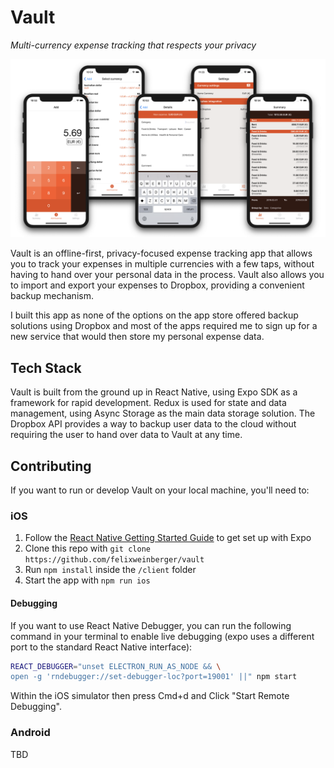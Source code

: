 # Vault

*Multi-currency expense tracking that respects your privacy*

![Vault](screenshots/vault.png)

Vault is an offline-first, privacy-focused expense tracking app that allows you to track your expenses in multiple currencies with a few taps, without having to hand over your personal data in the process. Vault also allows you to import and export your expenses to Dropbox, providing a convenient backup mechanism.

I built this app as none of the options on the app store offered backup solutions using Dropbox and most of the apps required me to sign up for a new service that would then store my personal expense data.

## Tech Stack
Vault is built from the ground up in React Native, using Expo SDK as a framework for rapid development. Redux is used for state and data management, using Async Storage as the main data storage solution. The Dropbox API provides a way to backup user data to the cloud without requiring the user to hand over data to Vault at any time.

## Contributing
If you want to run or develop Vault on your local machine, you'll need to:

### iOS

1. Follow the [React Native Getting Started Guide](https://itunes.apple.com/app/xcode/id497799835) to get set up with Expo
2. Clone this repo with `git clone https://github.com/felixweinberger/vault`
3. Run `npm install` inside the `/client` folder
4. Start the app with `npm run ios`

#### Debugging

If you want to use React Native Debugger, you can run the following command in your terminal to enable live debugging (expo uses a different port to the standard React Native interface):

```sh
REACT_DEBUGGER="unset ELECTRON_RUN_AS_NODE && \
open -g 'rndebugger://set-debugger-loc?port=19001' ||" npm start
```

Within the iOS simulator then press Cmd+d and Click "Start Remote Debugging".

### Android

TBD
